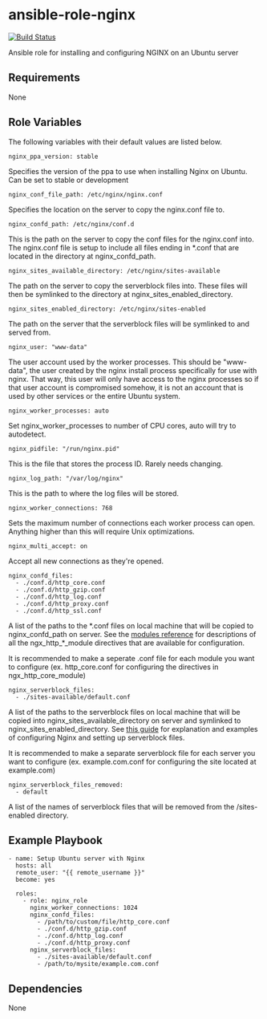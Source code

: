 # ansible-role-nginx

[![Build Status](https://travis-ci.org/CMcDonald82/ansible-role-nginx.svg?branch=master)](https://travis-ci.org/CMcDonald82/ansible-role-nginx)

Ansible role for installing and configuring NGINX on an Ubuntu server

## Requirements

None

## Role Variables

The following variables with their default values are listed below.

``` 
nginx_ppa_version: stable 
```

Specifies the version of the ppa to use when installing Nginx on Ubuntu. Can be set to stable or development

```
nginx_conf_file_path: /etc/nginx/nginx.conf
```

Specifies the location on the server to copy the nginx.conf file to.

```
nginx_confd_path: /etc/nginx/conf.d
```

This is the path on the server to copy the conf files for the nginx.conf into. The nginx.conf file is setup to include all files ending in \*.conf that are located in the directory at nginx_confd_path.

```
nginx_sites_available_directory: /etc/nginx/sites-available
```

The path on the server to copy the serverblock files into. These files will then be symlinked to the directory at nginx_sites_enabled_directory.

```
nginx_sites_enabled_directory: /etc/nginx/sites-enabled
```

The path on the server that the serverblock files will be symlinked to and served from.

```
nginx_user: "www-data"
```

The user account used by the worker processes. This should be "www-data", the user created by the nginx install process specifically for use with nginx. That way, this user will only have access to the nginx processes so if that user 
account is compromised somehow, it is not an account that is used by other services or the entire Ubuntu system.

```
nginx_worker_processes: auto 
```

Set nginx_worker_processes to number of CPU cores, auto will try to autodetect.

```
nginx_pidfile: "/run/nginx.pid" 
```

This is the file that stores the process ID. Rarely needs changing.

```
nginx_log_path: "/var/log/nginx"
```

This is the path to where the log files will be stored. 

```
nginx_worker_connections: 768
```

Sets the maximum number of connections each worker process can open. Anything higher than this will require Unix optimizations.

```
nginx_multi_accept: on
```

Accept all new connections as they're opened.

```
nginx_confd_files: 
  - ./conf.d/http_core.conf
  - ./conf.d/http_gzip.conf
  - ./conf.d/http_log.conf
  - ./conf.d/http_proxy.conf
  - ./conf.d/http_ssl.conf
```

A list of the paths to the \*.conf files on local machine that will be copied to nginx_confd_path on server.
See the [modules reference](https://nginx.org/en/docs/) for descriptions of all the ngx_http_*_module directives that are available for configuration.

It is recommended to make a seperate .conf file for each module you want to configure (ex. http_core.conf for configuring the directives in ngx_http_core_module)

```
nginx_serverblock_files: 
  - ./sites-available/default.conf
```

A list of the paths to the serverblock files on local machine that will be copied into nginx_sites_available_directory on server and symlinked to nginx_sites_enabled_directory. See [this guide](https://linode.com/docs/web-servers/nginx/how-to-configure-nginx/) for explanation and examples of configuring Nginx and setting up serverblock files.

It is recommended to make a separate serverblock file for each server you want to configure (ex. example.com.conf for configuring the site located at example.com)

```
nginx_serverblock_files_removed: 
  - default
```
A list of the names of serverblock files that will be removed from the /sites-enabled directory.



## Example Playbook

```
- name: Setup Ubuntu server with Nginx
  hosts: all
  remote_user: "{{ remote_username }}"
  become: yes

  roles:
    - role: nginx_role
      nginx_worker_connections: 1024
      nginx_confd_files: 
        - /path/to/custom/file/http_core.conf
        - ./conf.d/http_gzip.conf
        - ./conf.d/http_log.conf
        - ./conf.d/http_proxy.conf
      nginx_serverblock_files: 
        - ./sites-available/default.conf
        - /path/to/mysite/example.com.conf
```


## Dependencies

None